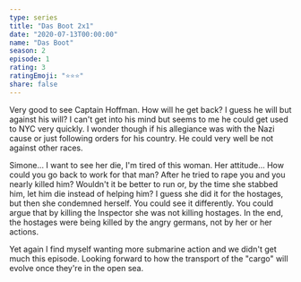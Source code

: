 ```yaml
---
type: series
title: "Das Boot 2x1"
date: "2020-07-13T00:00:00"
name: "Das Boot"
season: 2
episode: 1
rating: 3
ratingEmoji: "⭐️⭐️⭐️"
share: false
---
```


Very good to see Captain Hoffman. How will he get back? I guess he will but against his will? I can't get into his mind but seems to me he could get used to NYC very quickly. I wonder though if his allegiance was with the Nazi cause or just following orders for his country. He could very well be not against other races.

Simone... I want to see her die, I'm tired of this woman. Her attitude... How could you go back to work for that man? After he tried to rape you and you nearly killed him? Wouldn't it be better to run or, by the time she stabbed him, let him die instead of helping him? I guess she did it for the hostages, but then she condemned herself. You could see it differently. You could argue that by killing the Inspector she was not killing hostages. In the end, the hostages were being killed by the angry germans, not by her or her actions.

Yet again I find myself wanting more submarine action and we didn't get much this episode. Looking forward to how the transport of the "cargo" will evolve once they're in the open sea.
